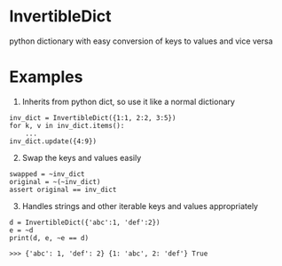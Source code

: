 # InvertibleDict
python dictionary with easy conversion of keys to values and vice versa

# Examples

1. Inherits from python dict, so use it like a normal dictionary
```
inv_dict = InvertibleDict({1:1, 2:2, 3:5})
for k, v in inv_dict.items():
    ...
inv_dict.update({4:9})
```

2. Swap the keys and values easily

```
swapped = ~inv_dict
original = ~(~inv_dict)
assert original == inv_dict
```

3. Handles strings and other iterable keys and values appropriately

```
d = InvertibleDict({'abc':1, 'def':2})
e = ~d
print(d, e, ~e == d)
```

`>>> {'abc': 1, 'def': 2} {1: 'abc', 2: 'def'} True`
